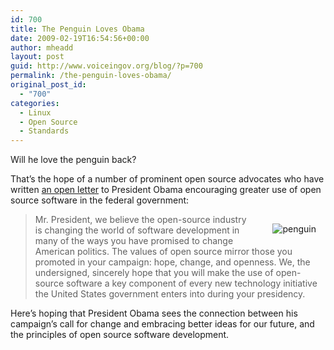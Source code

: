 ```yaml
---
id: 700
title: The Penguin Loves Obama
date: 2009-02-19T16:54:56+00:00
author: mheadd
layout: post
guid: http://www.voiceingov.org/blog/?p=700
permalink: /the-penguin-loves-obama/
original_post_id:
  - "700"
categories:
  - Linux
  - Open Source
  - Standards
---
```

Will he love the penguin back?

That&#8217;s the hope of a number of prominent open source advocates who have written <a href="http://consideropensource.blogspot.com/" target="_blank">an open letter</a> to President Obama encouraging greater use of open source software in the federal government:
  
<img src="http://localhost:8000/wp-content/uploads/2009/02/penguin.jpg" alt="penguin" title="Linux baby..." style="float:right;padding-left:20px;padding-right:15px;margin-top:15px;margin-bottom:15px;margin-left:10px;" />

> Mr. President, we believe the open-source industry is changing the world of software development in many of the ways you have promised to change American politics. The values of open source mirror those you promoted in your campaign: hope, change, and openness. We, the undersigned, sincerely hope that you will make the use of open-source software a key component of every new technology initiative the United States government enters into during your presidency. 

Here&#8217;s hoping that President Obama sees the connection between his campaign&#8217;s call for change and embracing better ideas for our future, and the principles of open source software development.